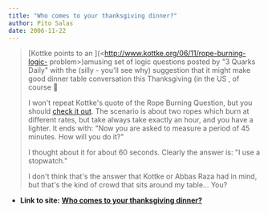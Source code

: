 ```yaml
---
title: "Who comes to your thanksgiving dinner?"
author: Pito Salas
date: 2006-11-22
---
```



>
> [Kottke points to an ](<http://www.kottke.org/06/11/rope-burning-logic-
> problem>)amusing set of logic questions posted by  "3 Quarks Daily" with the
> (silly - you'll see why) suggestion that it might make good dinner table
> conversation this Thanksgiving (in the US , of course 🙂
>
> I won't repeat Kottke's quote of the Rope Burning Question, but you should
> [check it
> out](<http://3quarksdaily.blogs.com/3quarksdaily/2006/11/i_challenge_you.html>).
> The scenario is about two ropes which burn at different rates, but take
> always take exactly an hour, and you have a lighter. It ends with: "Now you
> are asked to measure a period of 45 minutes. How will you do it?"
>
> I thought about it for about 60 seconds. Clearly the answer is: "I use a
> stopwatch."
>
> I don't think that's the answer that Kottke or Abbas Raza had in mind, but
> that's the kind of crowd that sits around my table… You?


* **Link to site:** **[Who comes to your thanksgiving dinner?](None)**

